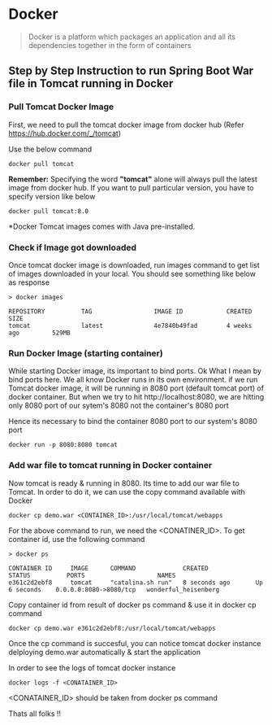 # Docker 

> Docker is a platform which packages an application and all its dependencies together in the form of containers


## Step by Step Instruction to run Spring Boot War file in Tomcat running in Docker

### Pull Tomcat Docker Image

First, we need to pull the tomcat docker image from docker hub (Refer https://hub.docker.com/_/tomcat)

Use the below command

```
docker pull tomcat
```

**Remember:** Specifying the word **"tomcat"** alone will always pull the latest image from docker hub. If you want to pull particular version, you have to specify version like below

```
docker pull tomcat:8.0
```

*Docker Tomcat images comes with Java pre-installed.

### Check if Image got downloaded

Once tomcat docker image is downloaded, run images command to get list of images downloaded in your local. You should see something like below as response 

```
> docker images

REPOSITORY          TAG                 IMAGE ID            CREATED             SIZE
tomcat              latest              4e7840b49fad        4 weeks ago         529MB
```

### Run Docker Image (starting container)

While starting Docker image, its important to bind ports. Ok What I mean by bind ports here. We all know Docker runs in its own environment. if we run Tomcat docker image, it will be running in 8080 port (default tomcat port) of docker container. But when we try to hit http://localhost:8080, we are hitting only 8080 port of our sytem's 8080 not the container's 8080 port

Hence its necessary to bind the container 8080 port to our system's 8080 port

```
docker run -p 8080:8080 tomcat
```

### Add war file to tomcat running in Docker container

Now tomcat is ready & running in 8080. Its time to add our war file to Tomcat. In order to do it, we can use the copy command available with Docker

```
docker cp demo.war <CONTAINER_ID>:/usr/local/tomcat/webapps
```

For the above command to run, we need the <CONATINER_ID>. To get container id, use the following command

```
> docker ps

CONTAINER ID     IMAGE      COMMAND             CREATED             STATUS          PORTS                    NAMES
e361c2d2ebf8     tomcat     "catalina.sh run"   8 seconds ago       Up 6 seconds    0.0.0.0:8080->8080/tcp   wonderful_heisenberg
```

Copy container id from result of docker ps command & use it in docker cp command

```
docker cp demo.war e361c2d2ebf8:/usr/local/tomcat/webapps
```

Once the cp command is succesful, you can notice tomcat docker instance delploying demo.war automatically & start the application

In order to see the logs of tomcat docker instance 

```
docker logs -f <CONATAINER_ID>
```

<CONATAINER_ID> should be taken from docker ps command

Thats all folks !!
